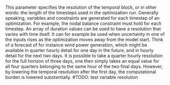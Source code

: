This parameter specifies the resolution of the temporal block, or in other words: the length of the timesteps used in the optimization run. Generally speaking, variables and constraints are generated for each timestep of an optimization. For example, the nodal balance constraint must hold for each timestep. An array of duration values can be used to have a resolution that varies with time itself. It can for example be used when uncertainty in one of the inputs rises as the optimization moves away from the model start. Think of a forecast of for instance wind power generation, which might be available in quarter hourly detail for one day in the future, and in hourly detail for the next two days. It is possible to take a quarter hourly resolution for the full horizon of three days, one then simply takes an equal value for all four quarters belonging to the same hour of the two final days. However, by lowering the temporal resolution after the first day, the computational burden is lowered substantially. #TODO: test variable resolution
